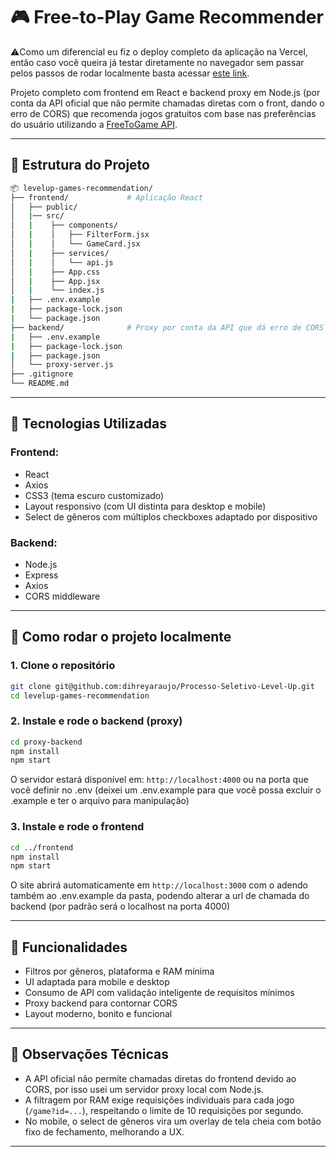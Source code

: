 
# 🎮 Free-to-Play Game Recommender

⚠️Como um diferencial eu fiz o deploy completo da aplicação na Vercel, então caso você queira já testar diretamente no navegador sem passar pelos passos de rodar localmente basta acessar [este link](https://processo-seletivo-level-up.vercel.app/).

Projeto completo com frontend em React e backend proxy em Node.js (por conta da API oficial que não permite chamadas diretas com o front, dando o erro de CORS) que recomenda jogos gratuitos com base nas preferências do usuário utilizando a [FreeToGame API](https://www.freetogame.com/api-doc).

---

## 📁 Estrutura do Projeto

```bash
📦 levelup-games-recommendation/
├── frontend/             # Aplicação React
│   ├── public/
│   |── src/
│   |    ├── components/
│   |    │   ├── FilterForm.jsx
│   |    │   └── GameCard.jsx
│   |    ├── services/
│   |    │   └── api.js
│   |    ├── App.css
│   |    ├── App.jsx
│   |    └── index.js
|   ├── .env.example
|   ├── package-lock.json
|   └── package.json
├── backend/              # Proxy por conta da API que dá erro de CORS
|   ├── .env.example
|   ├── package-lock.json
|   ├── package.json
│   └── proxy-server.js
├── .gitignore
└── README.md
```

---

## 🔧 Tecnologias Utilizadas

### Frontend:
- React
- Axios
- CSS3 (tema escuro customizado)
- Layout responsivo (com UI distinta para desktop e mobile)
- Select de gêneros com múltiplos checkboxes adaptado por dispositivo

### Backend:
- Node.js
- Express
- Axios
- CORS middleware

---

## 🚀 Como rodar o projeto localmente

### 1. Clone o repositório

```bash
git clone git@github.com:dihreyaraujo/Processo-Seletivo-Level-Up.git
cd levelup-games-recommendation
```

### 2. Instale e rode o backend (proxy)

```bash
cd proxy-backend
npm install
npm start
```

O servidor estará disponível em: `http://localhost:4000` ou na porta que você definir no .env (deixei um .env.example para que você possa excluir o .example e ter o arquivo para manipulação)

### 3. Instale e rode o frontend

```bash
cd ../frontend
npm install
npm start
```

O site abrirá automaticamente em `http://localhost:3000` com o adendo também ao .env.example da pasta, podendo alterar a url de chamada do backend (por padrão será o localhost na porta 4000)

---

## 🎯 Funcionalidades

- Filtros por gêneros, plataforma e RAM mínima
- UI adaptada para mobile e desktop
- Consumo de API com validação inteligente de requisitos mínimos
- Proxy backend para contornar CORS
- Layout moderno, bonito e funcional

---

## 📌 Observações Técnicas

- A API oficial não permite chamadas diretas do frontend devido ao CORS, por isso usei um servidor proxy local com Node.js.
- A filtragem por RAM exige requisições individuais para cada jogo (`/game?id=...`), respeitando o limite de 10 requisições por segundo.
- No mobile, o select de gêneros vira um overlay de tela cheia com botão fixo de fechamento, melhorando a UX.

---
